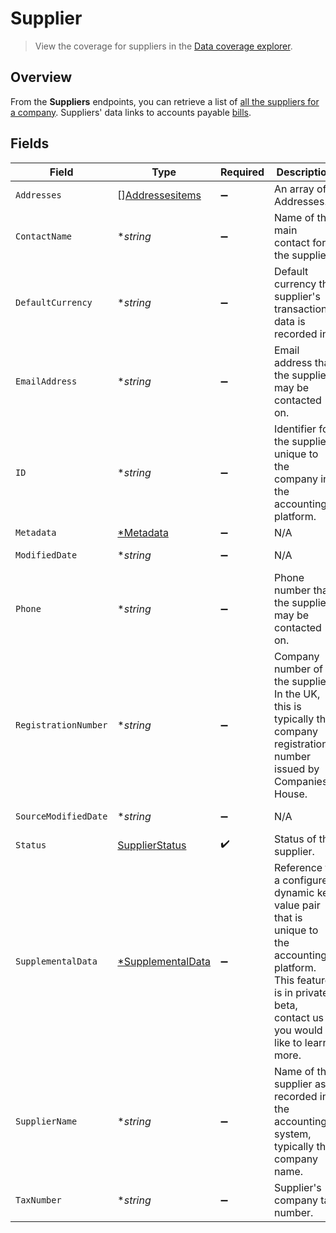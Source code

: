 # Supplier

> View the coverage for suppliers in the <a className="external" href="https://knowledge.codat.io/supported-features/accounting?view=tab-by-data-type&dataType=suppliers" target="_blank">Data coverage explorer</a>.

## Overview

From the **Suppliers** endpoints, you can retrieve a list of [all the suppliers for a company](https://docs.codat.io/accounting-api#/operations/list-suppliers). Suppliers' data links to accounts payable [bills](https://docs.codat.io/accounting-api#/schemas/Bill).


## Fields

| Field                                                                                                                                                                    | Type                                                                                                                                                                     | Required                                                                                                                                                                 | Description                                                                                                                                                              | Example                                                                                                                                                                  |
| ------------------------------------------------------------------------------------------------------------------------------------------------------------------------ | ------------------------------------------------------------------------------------------------------------------------------------------------------------------------ | ------------------------------------------------------------------------------------------------------------------------------------------------------------------------ | ------------------------------------------------------------------------------------------------------------------------------------------------------------------------ | ------------------------------------------------------------------------------------------------------------------------------------------------------------------------ |
| `Addresses`                                                                                                                                                              | [][Addressesitems](../../models/shared/addressesitems.md)                                                                                                                | :heavy_minus_sign:                                                                                                                                                       | An array of Addresses.                                                                                                                                                   |                                                                                                                                                                          |
| `ContactName`                                                                                                                                                            | **string*                                                                                                                                                                | :heavy_minus_sign:                                                                                                                                                       | Name of the main contact for the supplier.                                                                                                                               |                                                                                                                                                                          |
| `DefaultCurrency`                                                                                                                                                        | **string*                                                                                                                                                                | :heavy_minus_sign:                                                                                                                                                       | Default currency the supplier's transactional data is recorded in.                                                                                                       |                                                                                                                                                                          |
| `EmailAddress`                                                                                                                                                           | **string*                                                                                                                                                                | :heavy_minus_sign:                                                                                                                                                       | Email address that the supplier may be contacted on.                                                                                                                     |                                                                                                                                                                          |
| `ID`                                                                                                                                                                     | **string*                                                                                                                                                                | :heavy_minus_sign:                                                                                                                                                       | Identifier for the supplier, unique to the company in the accounting platform.                                                                                           |                                                                                                                                                                          |
| `Metadata`                                                                                                                                                               | [*Metadata](../../models/shared/metadata.md)                                                                                                                             | :heavy_minus_sign:                                                                                                                                                       | N/A                                                                                                                                                                      |                                                                                                                                                                          |
| `ModifiedDate`                                                                                                                                                           | **string*                                                                                                                                                                | :heavy_minus_sign:                                                                                                                                                       | N/A                                                                                                                                                                      | 2022-10-23T00:00:00.000Z                                                                                                                                                 |
| `Phone`                                                                                                                                                                  | **string*                                                                                                                                                                | :heavy_minus_sign:                                                                                                                                                       | Phone number that the supplier may be contacted on.                                                                                                                      | +44 25691 154789                                                                                                                                                         |
| `RegistrationNumber`                                                                                                                                                     | **string*                                                                                                                                                                | :heavy_minus_sign:                                                                                                                                                       | Company number of the supplier. In the UK, this is typically the company registration number issued by Companies House.                                                  |                                                                                                                                                                          |
| `SourceModifiedDate`                                                                                                                                                     | **string*                                                                                                                                                                | :heavy_minus_sign:                                                                                                                                                       | N/A                                                                                                                                                                      | 2022-10-23T00:00:00.000Z                                                                                                                                                 |
| `Status`                                                                                                                                                                 | [SupplierStatus](../../models/shared/supplierstatus.md)                                                                                                                  | :heavy_check_mark:                                                                                                                                                       | Status of the supplier.                                                                                                                                                  |                                                                                                                                                                          |
| `SupplementalData`                                                                                                                                                       | [*SupplementalData](../../models/shared/supplementaldata.md)                                                                                                             | :heavy_minus_sign:                                                                                                                                                       | Reference to a configured dynamic key value pair that is unique to the accounting platform. This feature is in private beta, contact us if you would like to learn more. |                                                                                                                                                                          |
| `SupplierName`                                                                                                                                                           | **string*                                                                                                                                                                | :heavy_minus_sign:                                                                                                                                                       | Name of the supplier as recorded in the accounting system, typically the company name.                                                                                   |                                                                                                                                                                          |
| `TaxNumber`                                                                                                                                                              | **string*                                                                                                                                                                | :heavy_minus_sign:                                                                                                                                                       | Supplier's company tax number.                                                                                                                                           |                                                                                                                                                                          |